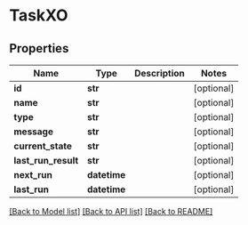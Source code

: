 # TaskXO

## Properties
Name | Type | Description | Notes
------------ | ------------- | ------------- | -------------
**id** | **str** |  | [optional] 
**name** | **str** |  | [optional] 
**type** | **str** |  | [optional] 
**message** | **str** |  | [optional] 
**current_state** | **str** |  | [optional] 
**last_run_result** | **str** |  | [optional] 
**next_run** | **datetime** |  | [optional] 
**last_run** | **datetime** |  | [optional] 

[[Back to Model list]](../README.md#documentation-for-models) [[Back to API list]](../README.md#documentation-for-api-endpoints) [[Back to README]](../README.md)



